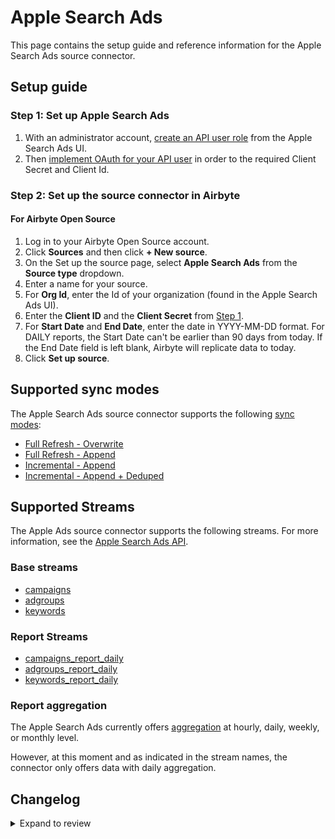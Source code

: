 # Apple Search Ads

This page contains the setup guide and reference information for the Apple Search Ads source connector.

## Setup guide

### Step 1: Set up Apple Search Ads

1. With an administrator account, [create an API user role](https://developer.apple.com/documentation/apple_search_ads/implementing_oauth_for_the_apple_search_ads_api) from the Apple Search Ads UI.
2. Then [implement OAuth for your API user](https://developer.apple.com/documentation/apple_search_ads/implementing_oauth_for_the_apple_search_ads_api) in order to the required Client Secret and Client Id.

### Step 2: Set up the source connector in Airbyte

#### For Airbyte Open Source

1. Log in to your Airbyte Open Source account.
2. Click **Sources** and then click **+ New source**.
3. On the Set up the source page, select **Apple Search Ads** from the **Source type** dropdown.
4. Enter a name for your source.
5. For **Org Id**, enter the Id of your organization (found in the Apple Search Ads UI).
6. Enter the **Client ID** and the **Client Secret** from [Step 1](#step-1-set-up-apple-search-ads).
7. For **Start Date** and **End Date**, enter the date in YYYY-MM-DD format. For DAILY reports, the Start Date can't be earlier than 90 days from today. If the End Date field is left blank, Airbyte will replicate data to today.
8. Click **Set up source**.

## Supported sync modes

The Apple Search Ads source connector supports the following [sync modes](https://docs.airbyte.com/cloud/core-concepts#connection-sync-modes):

- [Full Refresh - Overwrite](https://docs.airbyte.com/understanding-airbyte/glossary#full-refresh-sync)
- [Full Refresh - Append](https://docs.airbyte.com/understanding-airbyte/connections/full-refresh-append)
- [Incremental - Append](https://docs.airbyte.com/understanding-airbyte/connections/incremental-append)
- [Incremental - Append + Deduped](https://docs.airbyte.com/understanding-airbyte/connections/incremental-append-deduped)

## Supported Streams

The Apple Ads source connector supports the following streams. For more information, see the [Apple Search Ads API](https://developer.apple.com/documentation/apple_search_ads).

### Base streams

- [campaigns](https://developer.apple.com/documentation/apple_search_ads/get_all_campaigns)
- [adgroups](https://developer.apple.com/documentation/apple_search_ads/get_all_ad_groups)
- [keywords](https://developer.apple.com/documentation/apple_search_ads/get_all_targeting_keywords_in_an_ad_group)

### Report Streams

- [campaigns_report_daily](https://developer.apple.com/documentation/apple_search_ads/get_campaign-level_reports)
- [adgroups_report_daily](https://developer.apple.com/documentation/apple_search_ads/get__ad_group-level_reports)
- [keywords_report_daily](https://developer.apple.com/documentation/apple_search_ads/get_keyword-level_reports)

### Report aggregation

The Apple Search Ads currently offers [aggregation](https://developer.apple.com/documentation/apple_search_ads/reportingrequest) at hourly, daily, weekly, or monthly level.

However, at this moment and as indicated in the stream names, the connector only offers data with daily aggregation.

## Changelog

<details>
  <summary>Expand to review</summary>

| Version | Date       | Pull Request                                             | Subject                                                                              |
| :------ | :--------- | :------------------------------------------------------- | :----------------------------------------------------------------------------------- |
| 0.1.3 | 2024-06-04 | [38967](https://github.com/airbytehq/airbyte/pull/38967) | [autopull] Upgrade base image to v1.2.1 |
| 0.1.2 | 2024-05-21 | [38502](https://github.com/airbytehq/airbyte/pull/38502) | [autopull] base image + poetry + up_to_date |
| 0.1.1 | 2023-07-11 | [28153](https://github.com/airbytehq/airbyte/pull/28153) | Fix manifest duplicate key (no change in behavior for the syncs) |
| 0.1.0 | 2022-11-17 | [19557](https://github.com/airbytehq/airbyte/pull/19557) | Initial release with campaigns, adgroups & keywords streams (base and daily reports) |

</details>
